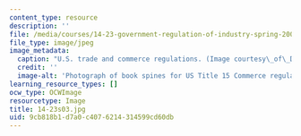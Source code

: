 ```yaml
---
content_type: resource
description: ''
file: /media/courses/14-23-government-regulation-of-industry-spring-2003/9cb818b1d7a0c4076214314599cd60db_14-23s03.jpg
file_type: image/jpeg
image_metadata:
  caption: "U.S. trade and commerce regulations. (Image courtesy\_of\_Daniel Bersak.)"
  credit: ''
  image-alt: 'Photograph of book spines for US Title 15 Commerce regulations. '
learning_resource_types: []
ocw_type: OCWImage
resourcetype: Image
title: 14-23s03.jpg
uid: 9cb818b1-d7a0-c407-6214-314599cd60db
---
```

